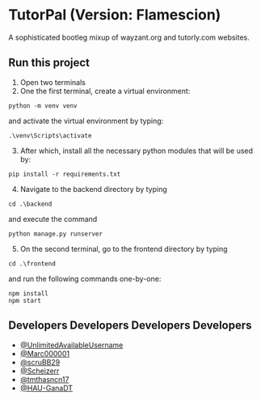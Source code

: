
# TutorPal (Version: Flamescion)

A sophisticated bootleg mixup of wayzant.org and tutorly.com websites.


## Run this project

1. Open two terminals
2. One the first terminal, create a virtual environment:
```
python -m venv venv
```
and activate the virtual environment by typing:
```
.\venv\Scripts\activate
```
3. After which, install all the necessary python modules that will be used by:
```
pip install -r requirements.txt
```
4. Navigate to the backend directory by typing 
```
cd .\backend
``` 
and execute the command 
```
python manage.py runserver
```
5. On the second terminal, go to the frontend directory by typing 
```
cd .\frontend
``` 
and run the following commands one-by-one:
```
npm install
npm start
```


    
## Developers Developers Developers Developers

- [@UnlimitedAvailableUsername](https://github.com/UnlimitedAvailableUsername)
- [@Marc000001](https://github.com/Marc000001)
- [@scruBB29](https://github.com/scruBB29)
- [@Scheizerr](https://github.com/Scheizerr)
- [@tmthasncn17](https://github.com/tmthasncn17)
- [@HAU-GanaDT](https://github.com/HAU-GanaDT)


